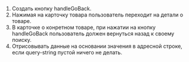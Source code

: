 1. Создать кнопку handleGoBack. 
2. Нажимая на карточку товара пользователь переходит на детали о товаре.
3. В карточке о конретном товаре, при нажатии на кнопку handleGoBack пользователь должен вернуться назад к своему поиску.
4. Отрисовывать данные на основании значения в адресной строке, если query-string пустой ничего не делать.
